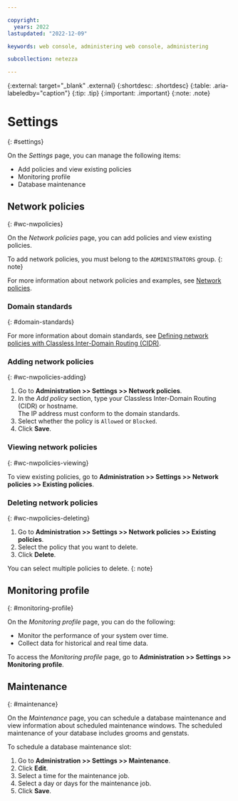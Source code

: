 ```yaml
---

copyright:
  years: 2022
lastupdated: "2022-12-09"

keywords: web console, administering web console, administering

subcollection: netezza

---
```


{:external: target="_blank" .external}
{:shortdesc: .shortdesc}
{:table: .aria-labeledby="caption"}
{:tip: .tip}
{:important: .important}
{:note: .note}

# Settings
{: #settings}

On the *Settings* page, you can manage the following items:

- Add policies and view existing policies
- Monitoring profile
- Database maintenance

## Network policies 
{: #wc-nwpolicies}

On the *Network policies* page, you can add policies and view existing policies.

To add network policies, you must belong to the `ADMINISTRATORS` group.
{: note}

For more information about network policies and examples, see [Network policies](/docs/netezza?topic=netezza-network-policies).

### Domain standards
{: #domain-standards}

For more information about domain standards, see [Defining network policies with Classless Inter-Domain Routing (CIDR)](/docs/netezza?topic=netezza-network-policies#nw-cidr).

### Adding network policies
{: #wc-nwpolicies-adding}

1. Go to **Administration >> Settings >> Network policies**.
1. In the *Add policy* section, type your Classless Inter-Domain Routing (CIDR) or hostname.  
   The IP address must conform to the domain standards.  
1. Select whether the policy is `Allowed` or `Blocked`.
1. Click **Save**.

### Viewing network policies
{: #wc-nwpolicies-viewing}

To view existing policies, go to **Administration >> Settings >> Network policies >> Existing policies**.

### Deleting network policies
{: #wc-nwpolicies-deleting}

1. Go to **Administration >> Settings >> Network policies >> Existing policies**.
2. Select the policy that you want to delete.
3. Click **Delete**.

You can select multiple policies to delete.
{: note}


## Monitoring profile
{: #monitoring-profile}

On the *Monitoring profile* page, you can do the following:

- Monitor the performance of your system over time.
- Collect data for historical and real time data.

To access the *Monitoring profile* page, go to **Administration >> Settings >> Monitoring profile**.

## Maintenance
{: #maintenance}

On the *Maintenance*  page, you can schedule a database maintenance and view information about scheduled maintenance windows. The scheduled maintenance of your database includes grooms and genstats.

To schedule a database maintenance slot:

1. Go to **Administration >> Settings >> Maintenance**.
1. Click **Edit**.
1. Select a time for the maintenance job.
1. Select a day or days for the maintenance job.
1. Click **Save**.
